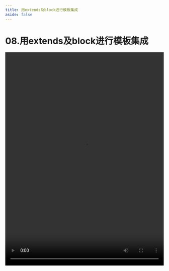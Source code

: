 ```yaml
---
title: 用extends及block进行模板集成
aside: false
---
```


# 08.用extends及block进行模板集成

<video autoplay src="http://qn.chinavanes.com/nodejs/module-6/08.用extends及block进行模板集成.mp4" controls controlsList="nodownload" width="100%" height="680"/>

